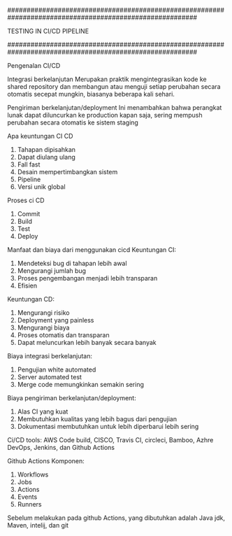 #########################################################################################################

TESTING IN CI/CD PIPELINE

#########################################################################################################

Pengenalan CI/CD

Integrasi berkelanjutan
Merupakan praktik mengintegrasikan kode ke shared repository dan membangun atau menguji setiap perubahan secara otomatis secepat mungkin, biasanya beberapa kali sehari.

Pengiriman berkelanjutan/deployment
Ini menambahkan bahwa perangkat lunak dapat diluncurkan ke production kapan saja, sering mempush perubahan secara otomatis ke sistem staging

Apa keuntungan CI CD
1. Tahapan dipisahkan
2. Dapat diulang ulang
3. Fall fast
4. Desain mempertimbangkan sistem
5. Pipeline
6. Versi unik global

Proses ci CD
1. Commit
2. Build
3. Test
4. Deploy

Manfaat dan biaya dari menggunakan cicd
Keuntungan CI:
1. Mendeteksi bug di tahapan lebih awal
2. Mengurangi jumlah bug
3. Proses pengembangan menjadi lebih transparan
4. Efisien

Keuntungan CD:
1. Mengurangi risiko
2. Deployment yang painless
3. Mengurangi biaya
4. Proses otomatis dan transparan
5. Dapat meluncurkan lebih banyak secara banyak

Biaya integrasi berkelanjutan:
1. Pengujian white automated
2. Server automated test
3. Merge code memungkinkan semakin sering

Biaya pengiriman berkelanjutan/deployment:
1. Alas CI yang kuat
2. Membutuhkan kualitas yang lebih bagus dari pengujian 
3. Dokumentasi membutuhkan untuk lebih diperbarui lebih sering

Ci/CD tools:
AWS Code build, CISCO, Travis CI, circleci, Bamboo, Azhre DevOps, Jenkins, dan Github Actions

Github Actions
Komponen:
1. Workflows
2. Jobs
3. Actions
4. Events
5. Runners

Sebelum melakukan pada github Actions, yang dibutuhkan adalah Java jdk, Maven, intelij, dan git


